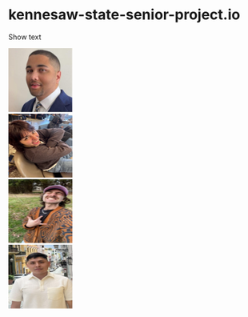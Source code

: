 # kennesaw-state-senior-project.io
<html>
  <head>
    <title> Spotify app senior project</title>
 
  </head>
  <body>
    <div>
      <p>Show text</p>
      <img src="/groupimages/Ryan.png" alt="Photo of Ryan" width="128" height="128" >
    </div>
    <div>
      <img src="/groupimages/Ale.png" alt="Photo of Ale" width="128" height="128">
    </div>
    <div>
      <img src="/groupimages/Evan.png" alt="Photo of Evan" width="128" height="128">
    </div>
    <div>
      <img src="/groupimages/Jose.png" alt="Photo of Jose" width="128" height="128">
    </div>
    
  </body>
  
</html>
